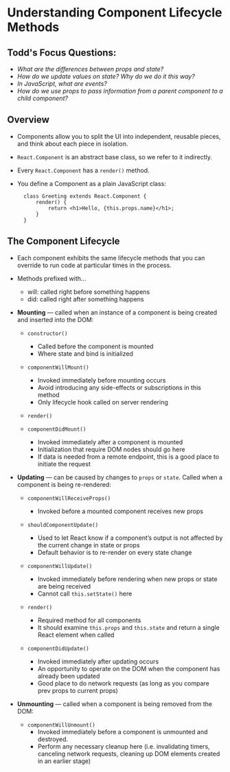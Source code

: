 # Understanding Component Lifecycle Methods

## Todd's Focus Questions:
- _What are the differences between props and state?_
- _How do we update values on state? Why do we do it this way?_
- _In JavaScript, what are events?_
- _How do we use props to pass information from a parent component to a child component?_

## Overview
- Components allow you to split the UI into independent, reusable pieces, and think about each piece in isolation. 
- `React.Component` is an abstract base class, so we refer to it indirectly. 
- Every `React.Component` has a `render()` method. 
- You define a Component as a plain JavaScript class:

        class Greeting extends React.Component {
            render() {
                return <h1>Hello, {this.props.name}</h1>;
            }
        }

## The Component Lifecycle
- Each component exhibits the same lifecycle methods that you can override to run code at particular times in the process. 

- Methods prefixed with... 
    - will: called right before something happens
    - did: called right after something happens

* **Mounting** — called when an instance of a component is being created and inserted into the DOM:
    - `constructor()`
        * Called before the component is mounted 
        * Where state and bind is initialized

    - `componentWillMount()`
        * Invoked immediately before mounting occurs
        * Avoid introducing any side-effects or subscriptions in this method
        * Only lifecycle hook called on server rendering 

    - `render()`
    - `componentDidMount()`
        * Invoked immediately after a component is mounted
        * Initialization that require DOM nodes should go here
        * If data is needed from a remote endpoint, this is a good place to initiate the request

* **Updating** — can be caused by changes to `props` or `state`. Called when a component is being re-rendered:
    - `componentWillReceiveProps()`
        * Invoked before a mounted component receives new props
    
    - `shouldComponentUpdate()`
        * Used to let React know if a component’s output is not affected by the current change in state or props
        * Default behavior is to re-render on every state change
    
    - `componentWillUpdate()`
        * Invoked immediately before rendering when new props or state are being received 
        * Cannot call `this.setState()` here
    
    - `render()`
        * Required method for all components
        * It should examine `this.props` and `this.state` and return a single React element when called
    
    - `componentDidUpdate()`
        * Invoked immediately after updating occurs 
        * An opportunity to operate on the DOM when the component has already been updated
        * Good place to do network requests (as long as you compare prev props to current props)

* **Unmounting** — called when a component is being removed from the DOM:
    - `componentWillUnmount()` 
        * Invoked immediately before a component is unmounted and destroyed. 
        * Perform any necessary cleanup here (i.e. invalidating timers, canceling network requests, cleaning up DOM elements created in an earlier stage)
